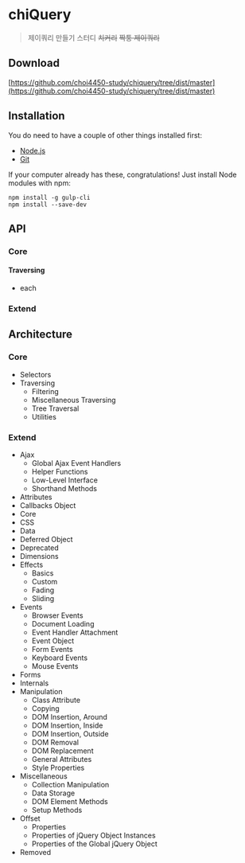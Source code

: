 # chiQuery

> 제이쿼리 만들기 스터디 <del>치커리</del> <del>짝퉁 제이쿼리</del>

## Download

[https://github.com/choi4450-study/chiquery/tree/dist/master](https://github.com/choi4450-study/chiquery/tree/dist/master)

## Installation

You do need to have a couple of other things installed first:

- <a href="http://nodejs.org/" target="_blank" rel="external">Node.js</a>
- <a href="http://git-scm.com/" target="_blank" rel="external">Git</a>

If your computer already has these, congratulations! Just install Node modules with npm:

```shell
npm install -g gulp-cli
npm install --save-dev
```

## API

### Core

#### Traversing

- each

### Extend

## Architecture

### Core

- Selectors
- Traversing
  - Filtering
  - Miscellaneous Traversing
  - Tree Traversal
  - Utilities

### Extend

- Ajax
  - Global Ajax Event Handlers
  - Helper Functions
  - Low-Level Interface
  - Shorthand Methods
- Attributes
- Callbacks Object
- Core
- CSS
- Data
- Deferred Object
- Deprecated
- Dimensions
- Effects
  - Basics
  - Custom
  - Fading
  - Sliding
- Events
  - Browser Events
  - Document Loading
  - Event Handler Attachment
  - Event Object
  - Form Events
  - Keyboard Events
  - Mouse Events
- Forms
- Internals
- Manipulation
  - Class Attribute
  - Copying
  - DOM Insertion, Around
  - DOM Insertion, Inside
  - DOM Insertion, Outside
  - DOM Removal
  - DOM Replacement
  - General Attributes
  - Style Properties
- Miscellaneous
  - Collection Manipulation
  - Data Storage
  - DOM Element Methods
  - Setup Methods
- Offset
  - Properties
  - Properties of jQuery Object Instances
  - Properties of the Global jQuery Object
- Removed
